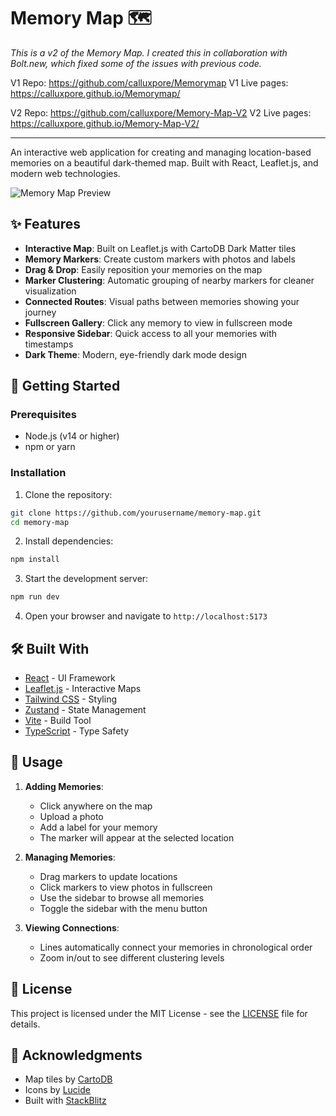 # Memory Map 🗺️

*This is a v2 of the Memory Map. I created this in collaboration with Bolt.new, which fixed some of the issues with previous code.*

V1 Repo: https://github.com/calluxpore/Memorymap
V1 Live pages: https://calluxpore.github.io/Memorymap/

V2 Repo: https://github.com/calluxpore/Memory-Map-V2
V2 Live pages: https://calluxpore.github.io/Memory-Map-V2/

---

An interactive web application for creating and managing location-based memories on a beautiful dark-themed map. Built with React, Leaflet.js, and modern web technologies.

![Memory Map Preview](https://images.unsplash.com/photo-1508963493744-76fce69379c0?auto=format&fit=crop&q=80&w=1000)

## ✨ Features

- **Interactive Map**: Built on Leaflet.js with CartoDB Dark Matter tiles
- **Memory Markers**: Create custom markers with photos and labels
- **Drag & Drop**: Easily reposition your memories on the map
- **Marker Clustering**: Automatic grouping of nearby markers for cleaner visualization
- **Connected Routes**: Visual paths between memories showing your journey
- **Fullscreen Gallery**: Click any memory to view in fullscreen mode
- **Responsive Sidebar**: Quick access to all your memories with timestamps
- **Dark Theme**: Modern, eye-friendly dark mode design

## 🚀 Getting Started

### Prerequisites

- Node.js (v14 or higher)
- npm or yarn

### Installation

1. Clone the repository:
```bash
git clone https://github.com/yourusername/memory-map.git
cd memory-map
```

2. Install dependencies:
```bash
npm install
```

3. Start the development server:
```bash
npm run dev
```

4. Open your browser and navigate to `http://localhost:5173`

## 🛠️ Built With

- [React](https://reactjs.org/) - UI Framework
- [Leaflet.js](https://leafletjs.com/) - Interactive Maps
- [Tailwind CSS](https://tailwindcss.com/) - Styling
- [Zustand](https://github.com/pmndrs/zustand) - State Management
- [Vite](https://vitejs.dev/) - Build Tool
- [TypeScript](https://www.typescriptlang.org/) - Type Safety

## 📱 Usage

1. **Adding Memories**:
   - Click anywhere on the map
   - Upload a photo
   - Add a label for your memory
   - The marker will appear at the selected location

2. **Managing Memories**:
   - Drag markers to update locations
   - Click markers to view photos in fullscreen
   - Use the sidebar to browse all memories
   - Toggle the sidebar with the menu button

3. **Viewing Connections**:
   - Lines automatically connect your memories in chronological order
   - Zoom in/out to see different clustering levels

## 📄 License

This project is licensed under the MIT License - see the [LICENSE](LICENSE) file for details.

## 🙏 Acknowledgments

- Map tiles by [CartoDB](https://carto.com/)
- Icons by [Lucide](https://lucide.dev/)
- Built with [StackBlitz](https://stackblitz.com/)
